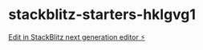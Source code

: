 # stackblitz-starters-hklgvg1

[Edit in StackBlitz next generation editor ⚡️](https://stackblitz.com/~/github.com/wilsonarul/stackblitz-starters-hklgvg1)